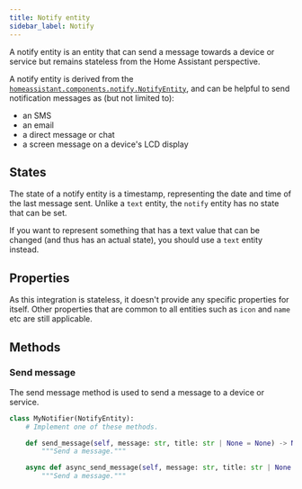```yaml
---
title: Notify entity
sidebar_label: Notify
---
```


A notify entity is an entity that can send a message towards a device or service but remains stateless from the Home Assistant perspective.

A notify entity is derived from the  [`homeassistant.components.notify.NotifyEntity`](https://github.com/home-assistant/core/blob/dev/homeassistant/components/notify/__init__.py),
and can be helpful to send notification messages as (but not limited to):

- an SMS
- an email
- a direct message or chat
- a screen message on a device's LCD display

## States

The state of a notify entity is a timestamp, representing the date and time of the last message sent.
Unlike a `text` entity, the `notify` entity has no state that can be set.

If you want to represent something that has a text value that can be changed (and thus has an actual state), you should use a `text` entity instead.

## Properties

As this integration is stateless, it doesn't provide any specific properties for itself.
Other properties that are common to all entities such as `icon` and `name` etc are still applicable.

## Methods

### Send message

The send message method is used to send a message to a device or service.

```python
class MyNotifier(NotifyEntity):
    # Implement one of these methods.

    def send_message(self, message: str, title: str | None = None) -> None:
        """Send a message."""

    async def async_send_message(self, message: str, title: str | None = None) -> None:
        """Send a message."""
```
